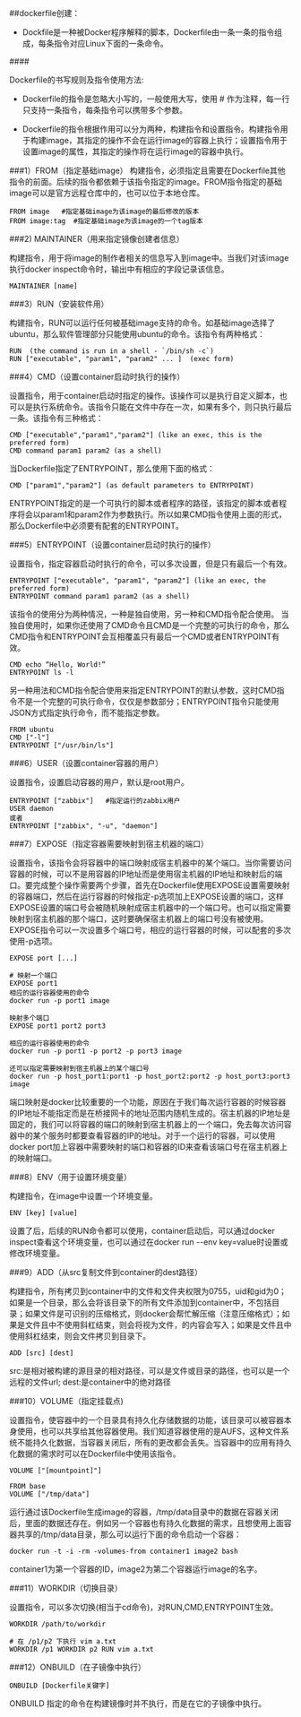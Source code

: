 ##dockerfile创建：


- <p>Dockfile是一种被Docker程序解释的脚本，Dockerfile由一条一条的指令组成，每条指令对应Linux下面的一条命令。</p>

####<p>Dockerfile的书写规则及指令使用方法:<p>

- Dockerfile的指令是忽略大小写的，一般使用大写，使用 # 作为注释，每一行只支持一条指令，每条指令可以携带多个参数。


- Dockerfile的指令根据作用可以分为两种，构建指令和设置指令。构建指令用于构建image，其指定的操作不会在运行image的容器上执行；设置指令用于设置image的属性，其指定的操作将在运行image的容器中执行。

###1）FROM（指定基础image）
构建指令，必须指定且需要在Dockerfile其他指令的前面。后续的指令都依赖于该指令指定的image。FROM指令指定的基础image可以是官方远程仓库中的，也可以位于本地仓库。
<pre><code style="color: #000000;">FROM image	#指定基础image为该image的最后修改的版本
FROM image:tag 	#指定基础image为该image的一个tag版本
</pre></code>
###2) MAINTAINER（用来指定镜像创建者信息）
<p>构建指令，用于将image的制作者相关的信息写入到image中。当我们对该image执行docker inspect命令时，输出中有相应的字段记录该信息。</p>
<pre><code style="color: #000000;">MAINTAINER [name] 
</pre></code>
###3）RUN（安装软件用）
<p>构建指令，RUN可以运行任何被基础image支持的命令。如基础image选择了ubuntu，那么软件管理部分只能使用ubuntu的命令。该指令有两种格式：</p>
<pre><code style="color: #000000;">RUN <command> (the command is run in a shell - `/bin/sh -c`)  
RUN ["executable", "param1", "param2" ... ]  (exec form) 
</pre></code>
###4）CMD（设置container启动时执行的操作）
<p>设置指令，用于container启动时指定的操作。该操作可以是执行自定义脚本，也可以是执行系统命令。该指令只能在文件中存在一次，如果有多个，则只执行最后一条。该指令有三种格式：</p>
<pre><code style="color: #000000;">CMD ["executable","param1","param2"] (like an exec, this is the preferred form)  
CMD command param1 param2 (as a shell)  
</pre></code>
当Dockerfile指定了ENTRYPOINT，那么使用下面的格式：
<pre><code style="color: #000000;">CMD ["param1","param2"] (as default parameters to ENTRYPOINT)  
</pre></code>
<p>ENTRYPOINT指定的是一个可执行的脚本或者程序的路径，该指定的脚本或者程序将会以param1和param2作为参数执行。所以如果CMD指令使用上面的形式，那么Dockerfile中必须要有配套的ENTRYPOINT。</p>
###5）ENTRYPOINT（设置container启动时执行的操作）
<p>设置指令，指定容器启动时执行的命令，可以多次设置，但是只有最后一个有效。</p>
<pre><code style="color: #000000;">ENTRYPOINT ["executable", "param1", "param2"] (like an exec, the preferred form)  
ENTRYPOINT command param1 param2 (as a shell) 
</pre></code>
该指令的使用分为两种情况，一种是独自使用，另一种和CMD指令配合使用。
当独自使用时，如果你还使用了CMD命令且CMD是一个完整的可执行的命令，那么CMD指令和ENTRYPOINT会互相覆盖只有最后一个CMD或者ENTRYPOINT有效。
<pre><code style="color: #000000;">CMD echo “Hello, World!”  
ENTRYPOINT ls -l  
</pre></code>
<p>另一种用法和CMD指令配合使用来指定ENTRYPOINT的默认参数，这时CMD指令不是一个完整的可执行命令，仅仅是参数部分；ENTRYPOINT指令只能使用JSON方式指定执行命令，而不能指定参数。</p>
<pre><code style="color: #000000;">FROM ubuntu  
CMD ["-l"]  
ENTRYPOINT ["/usr/bin/ls"]  
</pre></code>
###6）USER（设置container容器的用户）
<p>设置指令，设置启动容器的用户，默认是root用户。</p>
<pre><code style="color: #000000;">ENTRYPOINT ["zabbix"]   #指定运行的zabbix用户
USER daemon  
或者
ENTRYPOINT ["zabbix", "-u", "daemon"]   
</pre></code>
###7）EXPOSE（指定容器需要映射到宿主机器的端口）
<p>设置指令，该指令会将容器中的端口映射成宿主机器中的某个端口。当你需要访问容器的时候，可以不是用容器的IP地址而是使用宿主机器的IP地址和映射后的端口。要完成整个操作需要两个步骤，首先在Dockerfile使用EXPOSE设置需要映射的容器端口，然后在运行容器的时候指定-p选项加上EXPOSE设置的端口，这样EXPOSE设置的端口号会被随机映射成宿主机器中的一个端口号。也可以指定需要映射到宿主机器的那个端口，这时要确保宿主机器上的端口号没有被使用。EXPOSE指令可以一次设置多个端口号，相应的运行容器的时候，可以配套的多次使用-p选项。 </p>
<pre><code style="color: #000000;">EXPOSE port [<port>...]  
</pre></code>

<pre><code style="color: #000000;"># 映射一个端口  
EXPOSE port1
相应的运行容器使用的命令
docker run -p port1 image 

映射多个端口
EXPOSE port1 port2 port3  

相应的运行容器使用的命令
docker run -p port1 -p port2 -p port3 image

还可以指定需要映射到宿主机器上的某个端口号
docker run -p host_port1:port1 -p host_port2:port2 -p host_port3:port3 image 
</pre></code>
<p>端口映射是docker比较重要的一个功能，原因在于我们每次运行容器的时候容器的IP地址不能指定而是在桥接网卡的地址范围内随机生成的。宿主机器的IP地址是固定的，我们可以将容器的端口的映射到宿主机器上的一个端口，免去每次访问容器中的某个服务时都要查看容器的IP的地址。对于一个运行的容器，可以使用docker port加上容器中需要映射的端口和容器的ID来查看该端口号在宿主机器上的映射端口。</p>

###8）ENV（用于设置环境变量）
<p>构建指令，在image中设置一个环境变量。</p>
<pre><code style="color: #000000;">ENV [key] [value]
</pre></code>

<p>设置了后，后续的RUN命令都可以使用，container启动后，可以通过docker inspect查看这个环境变量，也可以通过在docker run --env key=value时设置或修改环境变量。</p>
###9）ADD（从src复制文件到container的dest路径）
<p>构建指令，所有拷贝到container中的文件和文件夹权限为0755，uid和gid为0；如果是一个目录，那么会将该目录下的所有文件添加到container中，不包括目录；如果文件是可识别的压缩格式，则docker会帮忙解压缩（注意压缩格式）；如果<src>是文件且<dest>中不使用斜杠结束，则会将<dest>视为文件，<src>的内容会写入<dest>；如果<src>是文件且<dest>中使用斜杠结束，则会<src>文件拷贝到<dest>目录下。</p>
<pre><code style="color: #000000;">ADD [src] [dest]
</pre></code>
src:是相对被构建的源目录的相对路径，可以是文件或目录的路径，也可以是一个远程的文件url;
dest:是container中的绝对路径

###10）VOLUME（指定挂载点)
<p>设置指令，使容器中的一个目录具有持久化存储数据的功能，该目录可以被容器本身使用，也可以共享给其他容器使用。我们知道容器使用的是AUFS，这种文件系统不能持久化数据，当容器关闭后，所有的更改都会丢失。当容器中的应用有持久化数据的需求时可以在Dockerfile中使用该指令。</p>

<pre><code style="color: #000000;">VOLUME ["[mountpoint]"] 
</pre></code>

<pre><code style="color: #000000;">FROM base
VOLUME ["/tmp/data"]   
</pre></code>
<p>运行通过该Dockerfile生成image的容器，/tmp/data目录中的数据在容器关闭后，里面的数据还存在。例如另一个容器也有持久化数据的需求，且想使用上面容器共享的/tmp/data目录，那么可以运行下面的命令启动一个容器：</p>

<pre><code style="color: #000000;">docker run -t -i -rm -volumes-from container1 image2 bash  
</pre></code>
<p>container1为第一个容器的ID，image2为第二个容器运行image的名字。</p>
###11）WORKDIR（切换目录）
<p>设置指令，可以多次切换(相当于cd命令)，对RUN,CMD,ENTRYPOINT生效。</p>
<pre><code style="color: #000000;">WORKDIR /path/to/workdir 
</pre></code>

<pre><code style="color: #000000;"># 在 /p1/p2 下执行 vim a.txt 
WORKDIR /p1 WORKDIR p2 RUN vim a.txt  
</pre></code>

###12）ONBUILD（在子镜像中执行）

<pre><code style="color: #000000;">ONBUILD [Dockerfile关键字]
</pre></code>
<p>ONBUILD 指定的命令在构建镜像时并不执行，而是在它的子镜像中执行。</p>
